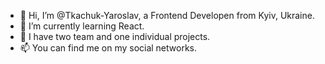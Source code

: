 - 👋 Hi, I’m @Tkachuk-Yaroslav, a Frontend Developen from Kyiv, Ukraine.
- 🌱 I’m currently learning React.
- 💞️ I have two team and one individual projects.
- 📫 You can find me on my social networks.

<!---
Tkachuk-Yaroslav/Tkachuk-Yaroslav is a ✨ special ✨ repository because its `README.md` (this file) appears on your GitHub profile.
You can click the Preview link to take a look at your changes.
--->
